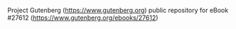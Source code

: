 Project Gutenberg (https://www.gutenberg.org) public repository for eBook #27612 (https://www.gutenberg.org/ebooks/27612)
